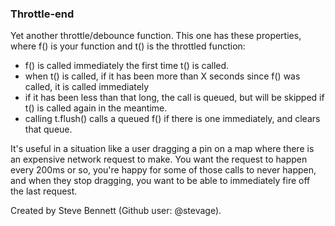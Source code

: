 ### Throttle-end

Yet another throttle/debounce function. This one has these properties, where f() is your function and t() is the throttled function:

- f() is called immediately the first time t() is called.
- when t() is called, if it has been more than X seconds since f() was called, it is called immediately
- if it has been less than that long, the call is queued, but will be skipped if t() is called again in the meantime.
- calling t.flush() calls a queued f() if there is one immediately, and clears that queue.

It's useful in a situation like a user dragging a pin on a map where there is an expensive network request to make. You want the request to happen every 200ms or so,
you're happy for some of those calls to never happen, and when they stop dragging, you want to be able to immediately fire off the last request.

Created by Steve Bennett (Github user: @stevage).